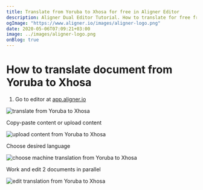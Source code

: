 ```yaml
---
title: Translate from Yoruba to Xhosa for free in Aligner Editor
description: Aligner Dual Editor Tutorial. How to translate for free from Yoruba to Xhosa. Aligner is multilingual document management platform. 
ogImage: "https://www.aligner.io/images/aligner-logo.png"
date: 2020-05-06T07:09:21+03:00
image: ../images/aligner-logo.png
onBlog: true
---
```


# How to translate document from Yoruba to Xhosa

1. Go to editor at [app.aligner.io](https://app.aligner.io "Aligner App web page")

![translate from Yoruba to Xhosa](../aligner-blank-editor.png "translate from Yoruba to Xhosa")

Copy-paste content or upload content

![upload content from Yoruba to Xhosa](../aligner-uploaded-document.png "upload content from Yoruba to Xhosa")

Choose desired language

![choose machine translation from Yoruba to Xhosa](../aligner-language-dropdown.png "choose machine translation from Yoruba to Xhosa")

Work and edit 2 documents in parallel

![edit translation from Yoruba to Xhosa](../aligner-double-sitded-editor.png "edit translation from Yoruba to Xhosa")

